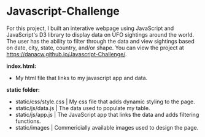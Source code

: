 # Javascript-Challenge
For this project, I built an interative webpage using JavaScript and JavaScript's D3 library to display data on UFO sightings around the world. The user has the ability to filter through the data and view sightings based on date, city, state, country, and/or shape. You can view the project at https://danacw.github.io/Javascript-Challenge/.

**index.html:**
  - My html file that links to my javascript app and data.

**static folder:**
  - static/css/style.css | My css file that adds dynamic styling to the page.
  - static/js/data.js | The data used to populate my table.
  - static/js/app.js | The JavaScript app that links the data and adds filtering functions.
  - static/images | Commericially available images used to design the page.   
